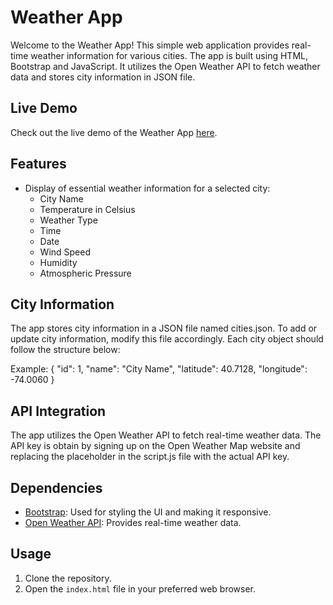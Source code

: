 # Weather App

Welcome to the Weather App! This simple web application provides real-time weather information for various cities. The app is built using HTML, Bootstrap and JavaScript. It utilizes the Open Weather API to fetch weather data and stores city information in JSON file.

## Live Demo

Check out the live demo of the Weather App [here](https://dianamurariu.github.io/Weather_app/).

## Features

- Display of essential weather information for a selected city:
  - City Name
  - Temperature in Celsius
  - Weather Type
  - Time
  - Date
  - Wind Speed
  - Humidity
  - Atmospheric Pressure

## City Information

The app stores city information in a JSON file named cities.json. To add or update city information, modify this file accordingly. Each city object should follow the structure below:

Example:
{
"id": 1,
"name": "City Name",
"latitude": 40.7128,
"longitude": -74.0060
}

## API Integration

The app utilizes the Open Weather API to fetch real-time weather data. The API key is obtain by signing up on the Open Weather Map website and replacing the placeholder in the script.js file with the actual API key.

## Dependencies

- [Bootstrap](https://getbootstrap.com/): Used for styling the UI and making it responsive.
- [Open Weather API](https://openweathermap.org/): Provides real-time weather data.

## Usage

1. Clone the repository.
2. Open the `index.html` file in your preferred web browser.
